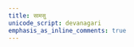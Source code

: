 ```yaml
---
title: सामसु
unicode_script: devanagari
emphasis_as_inline_comments: true
---
```


<script>
var allSidebarUrls = [];
$("#displayed_sidebar li:not(:has(ul)) a").each(function() {allSidebarUrls.push($(this).attr("href"));})
var mantraUrls = allSidebarUrls.filter(url => url.includes("/paravastu-saama/") && !url.includes("/sangrahah/"));
var randomMantraUrl = mantraUrls[Math.floor(Math.random()*mantraUrls.length)];
console.log(randomMantraUrl);
// alert(randomMantraUrl);
if (randomMantraUrl) {
  window.location.replace(randomMantraUrl);
}
</script>